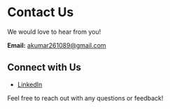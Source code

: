 # Contact Us

We would love to hear from you!

**Email:** [akumar261089@gmail.com](mailto:akumar261089@gmail.com)

## Connect with Us

- [LinkedIn](https://www.linkedin.com/in/abhinav-kumar-7606a415/)

Feel free to reach out with any questions or feedback!
